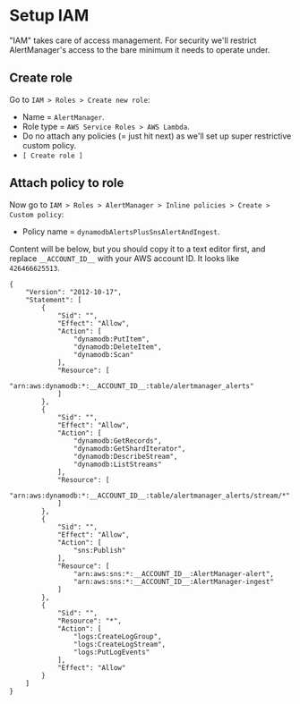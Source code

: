 Setup IAM
=========

"IAM" takes care of access management. For security we'll restrict AlertManager's access to
the bare minimum it needs to operate under.


Create role
-----------

Go to `IAM > Roles > Create new role`:

- Name = `AlertManager`.
- Role type = `AWS Service Roles > AWS Lambda`.
- Do no attach any policies (= just hit next) as we'll set up super restrictive custom policy.
- `[ Create role ]`


Attach policy to role
---------------------

Now go to `IAM > Roles > AlertManager > Inline policies > Create > Custom policy`:

- Policy name = `dynamodbAlertsPlusSnsAlertAndIngest`.

Content will be below, but you should copy it to a text editor first, and replace `__ACCOUNT_ID__` with your AWS account ID. It looks like `426466625513`.

```
{
    "Version": "2012-10-17",
    "Statement": [
    	{
            "Sid": "",
            "Effect": "Allow",
            "Action": [
                "dynamodb:PutItem",
                "dynamodb:DeleteItem",
                "dynamodb:Scan"
            ],
            "Resource": [
                "arn:aws:dynamodb:*:__ACCOUNT_ID__:table/alertmanager_alerts"
            ]
    	},
    	{
            "Sid": "",
            "Effect": "Allow",
            "Action": [
	            "dynamodb:GetRecords",
	            "dynamodb:GetShardIterator",
	            "dynamodb:DescribeStream",
	            "dynamodb:ListStreams"
            ],
            "Resource": [
                "arn:aws:dynamodb:*:__ACCOUNT_ID__:table/alertmanager_alerts/stream/*"
            ]
    	},
        {
            "Sid": "",
            "Effect": "Allow",
            "Action": [
                "sns:Publish"
            ],
            "Resource": [
                "arn:aws:sns:*:__ACCOUNT_ID__:AlertManager-alert",
                "arn:aws:sns:*:__ACCOUNT_ID__:AlertManager-ingest"
            ]
        },
        {
            "Sid": "",
            "Resource": "*",
            "Action": [
                "logs:CreateLogGroup",
                "logs:CreateLogStream",
                "logs:PutLogEvents"
            ],
            "Effect": "Allow"
        }
    ]
}
```
